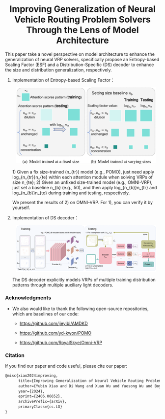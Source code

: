 <h1 align="center"> Improving Generalization of Neural Vehicle Routing Problem Solvers Through the Lens of Model Architecture </h1>

This paper take a novel perspective on model architecture to enhance the generalization of neural VRP solvers, specifically propose an Entropy-based Scaling Factor (ESF) and a Distribution-Specific (DS) decoder to enhance the size and distribution generalization, respectively.

1. Implementation of Entropy-based Scaling Factor：
   <p align="center"><img src="./imgs/ESF.jpg" width=95%></p>
   1) Given a fix size-trained (n_{tr}) model (e.g., POMO), just need apply log_{n_{tr}}n_{te} within each attention module when solving VRPs of size n_{te};
   2) Given an unfixed size-trained model (e.g., OMNI-VRP), just set a baseline n_{b} (e.g., 50), and then apply log_{n_{b}}n_{tr} and log_{n_{b}}n_{te} during training and testing, respectively.

   We present the results of 2) on OMNI-VRP. For 1), you can verify it by yourself.

2. Implementation of DS decoder：
   <p align="center"><img src="./imgs/DS.jpg" width=95%></p>
   The DS decoder explicitly models VRPs of multiple training distribution patterns through multiple auxiliary light decoders.


### Acknowledgments

* We also would like to thank the following open-source repositories, which are baselines of our code:

  * https://github.com/jieyibi/AMDKD

  * https://github.com/yd-kwon/POMO

  * https://github.com/RoyalSkye/Omni-VRP


### Citation

If you find our paper and code useful, please cite our paper:

```tex
@misc{xiao2024improving,
      title={Improving Generalization of Neural Vehicle Routing Problem Solvers Through the Lens of Model Architecture}, 
      author={Yubin Xiao and Di Wang and Xuan Wu and Yuesong Wu and Boyang Li and Wei Du and Liupu Wang and You Zhou},
      year={2024},
      eprint={2406.06652},
      archivePrefix={arXiv},
      primaryClass={cs.LG}
}
```
